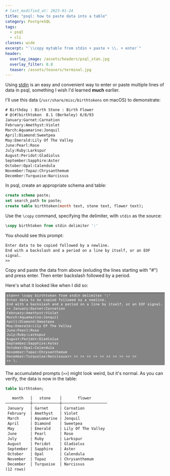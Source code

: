 ```yaml
---
# last_modified_at: 2023-01-24
title: "psql: how to paste data into a table"
category: PostgreSQL
tags:
  - psql
  - cli
classes: wide
excerpt: "`\\copy mytable from stdin + paste + \\. + enter`"
header:
  overlay_image: /assets/headers/psql_stan.jpg
  overlay_filter: 0.8
  teaser: /assets/teasers/terminal.jpg
---
```


Using [stdin](https://en.wikipedia.org/wiki/Standard_streams) is an easy and convenient way to enter or paste multiple lines of data in psql, something I wish I'd learned **much** earlier.

I'll use this data (`/usr/share/misc/birthtokens` on macOS) to demonstrate:
```
# Birthday : Birth Stone : Birth Flower
# @(#)birthtoken  8.1 (Berkeley) 6/8/93
January:Garnet:Carnation
February:Amethyst:Violet
March:Aquamarine:Jonquil
April:Diamond:Sweetpea
May:Emerald:Lily Of The Valley
June:Pearl:Rose
July:Ruby:Larkspur
August:Peridot:Gladiolus
September:Sapphire:Aster
October:Opal:Calendula
November:Topaz:Chrysanthemum
December:Turquoise:Narcissus
```

In psql, create an appropriate schema and table:

```sql
create schema paste;
set search_path to paste;
create table birthtoken(month text, stone text, flower text);
```

Use the `\copy` command, specifying the delimiter, with `stdin` as the source:

```sql
\copy birthtoken from stdin delimiter ':'
```

You should see this prompt:
```
Enter data to be copied followed by a newline.
End with a backslash and a period on a line by itself, or an EOF signal.
>>
```

Copy and paste the data from above (exluding the lines starting with "#") and press enter. Then enter backslash followed by a period.

Here's what it looked like when I did so:

![Screenshot: pasting data into stdin in psql](/assets/ss/pasting-data-into-postgres/copy-from-stdin.jpg)

The accumulated prompts (`>>`) might look weird, but it's normal. As you can verify, the data is now in the table:

```sql
table birthtoken;
```
```
   month   │   stone    │       flower
───────────┼────────────┼────────────────────
 January   │ Garnet     │ Carnation
 February  │ Amethyst   │ Violet
 March     │ Aquamarine │ Jonquil
 April     │ Diamond    │ Sweetpea
 May       │ Emerald    │ Lily Of The Valley
 June      │ Pearl      │ Rose
 July      │ Ruby       │ Larkspur
 August    │ Peridot    │ Gladiolus
 September │ Sapphire   │ Aster
 October   │ Opal       │ Calendula
 November  │ Topaz      │ Chrysanthemum
 December  │ Turquoise  │ Narcissus
(12 rows)
```
